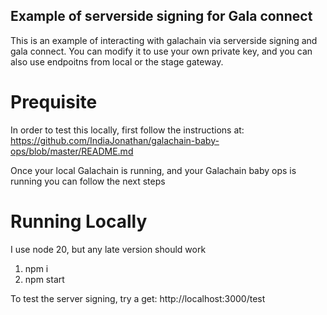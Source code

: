 ## Example of serverside signing for Gala connect ##

This is an example of interacting with galachain via serverside signing and gala connect. You can modify it to use your own private key, and you can also use endpoitns from local or the stage gateway.

# Prequisite #
In order to test this locally, first follow the instructions at:
https://github.com/IndiaJonathan/galachain-baby-ops/blob/master/README.md

Once your local Galachain is running, and your Galachain baby ops is running you can follow the next steps


# Running Locally #
I use node 20, but any late version should work


1. npm i 
2. npm start


To test the server signing, try a get:
http://localhost:3000/test